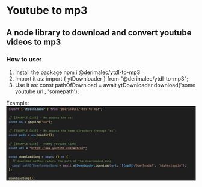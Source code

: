 # Youtube to mp3

## A node library to download and convert youtube videos to mp3

### How to use:

1. Install the package npm i @derimalec/ytdl-to-mp3
2. Import it as: import { ytDownloader } from "@derimalec/ytdl-to-mp3";
3. Use it as: const pathOfDownload = await ytDownloader.download('some youtube url', 'somepath');

Example:
![How to steps](/assets/how-to.png)
